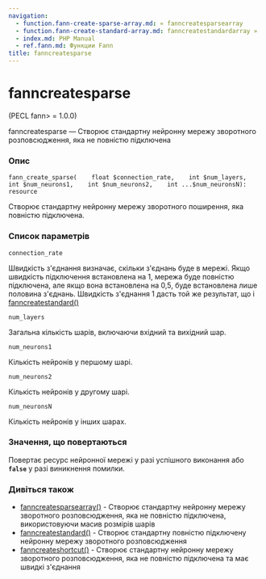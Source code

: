 ```yaml
---
navigation:
  - function.fann-create-sparse-array.md: « fanncreatesparsearray
  - function.fann-create-standard-array.md: fanncreatestandardarray »
  - index.md: PHP Manual
  - ref.fann.md: Функции Fann
title: fanncreatesparse
---
```

# fanncreatesparse

(PECL fann> = 1.0.0)

fanncreatesparse — Створює стандартну нейронну мережу зворотного розповсюдження, яка не повністю підключена

### Опис

```methodsynopsis
fann_create_sparse(    float $connection_rate,    int $num_layers,    int $num_neurons1,    int $num_neurons2,    int ...$num_neuronsN): resource
```

Створює стандартну нейронну мережу зворотного поширення, яка повністю підключена.

### Список параметрів

`connection_rate`

Швидкість з'єднання визначає, скільки з'єднань буде в мережі. Якщо швидкість підключення встановлена ​​на 1, мережа буде повністю підключена, але якщо вона встановлена ​​на 0,5, буде встановлена ​​лише половина з'єднань. Швидкість з'єднання 1 дасть той же результат, що і [fanncreatestandard()](function.fann-create-standard.md)

`num_layers`

Загальна кількість шарів, включаючи вхідний та вихідний шар.

`num_neurons1`

Кількість нейронів у першому шарі.

`num_neurons2`

Кількість нейронів у другому шарі.

`num_neuronsN`

Кількість нейронів у інших шарах.

### Значення, що повертаються

Повертає ресурс нейронної мережі у разі успішного виконання або **`false`** у разі виникнення помилки.

### Дивіться також

-   [fanncreatesparsearray()](function.fann-create-sparse-array.md) - Створює стандартну нейронну мережу зворотного розповсюдження, яка не повністю підключена, використовуючи масив розмірів шарів
-   [fanncreatestandard()](function.fann-create-standard.md) - Створює стандартну повністю підключену нейронну мережу зворотного розповсюдження
-   [fanncreateshortcut()](function.fann-create-shortcut.md) - Створює стандартну нейронну мережу зворотного розповсюдження, яка не повністю підключена та має швидкі з'єднання
